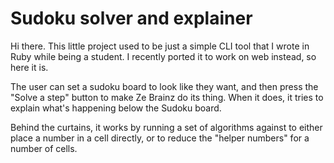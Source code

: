 # Sudoku solver and explainer

Hi there. This little project used to be just a simple CLI tool that I wrote in Ruby while being a
student. I recently ported it to work on web instead, so here it is.

The user can set a sudoku board to look like they want, and then press the "Solve a step" button to
make Ze Brainz do its thing. When it does, it tries to explain what's happening below the Sudoku
board.

Behind the curtains, it works by running a set of algorithms against to either place a number in a
cell directly, or to reduce the "helper numbers" for a number of cells.
